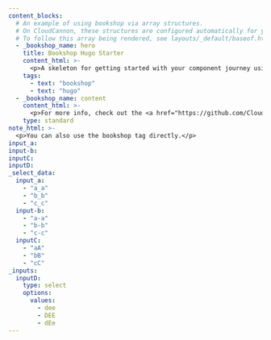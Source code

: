```yaml
---
content_blocks:
  # An example of using bookshop via array structures.
  # On CloudCannon, these structures are configured automatically for you.
  # To follow this array being rendered, see layouts/_default/baseof.html
  - _bookshop_name: hero
    title: Bookshop Hugo Starter
    content_html: >-
      <p>A skeleton for getting started with your component journey using Bookshop and Hugo.</p>
    tags:
      - text: "bookshop"
      - text: "hugo"
  - _bookshop_name: content
    content_html: >-
      <p>For more info, check out the <a href="https://github.com/CloudCannon/hugo-bookshop-starter#readme" target="_blank">readme</a></p>
    type: standard
note_html: >-
  <p>You can also use the bookshop tag directly.</p>
input_a:
input-b:
inputC:
inputD:
_select_data:
  input_a:
    - "a_a"
    - "b_b"
    - "c_c"
  input-b:
    - "a-a"
    - "b-b"
    - "c-c"
  inputC:
    - "aA"
    - "bB"
    - "cC"
_inputs:
  inputD:
    type: select
    options:
      values:
        - dee
        - DEE
        - dEe
---
```

